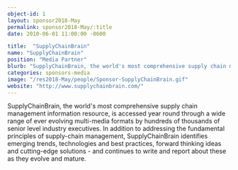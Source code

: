 ```yaml
---
object-id: 1
layout: sponsor2018-May
permalink: sponsor2018-May/:title
date: 2010-06-01 11:00:00 -0600

title:  "SupplyChainBrain"
name: "SupplyChainBrain"
position: "Media Partner"
blurb: "SupplyChainBrain, the world's most comprehensive supply chain management information resource, is accessed year round through a wide range of ever evolving multi-media formats by hundreds of thousands of senior level industry executives."
categories: sponsors-media
image: "/res2018-May/people/Sponsor-SupplyChainBrain.gif"
website: "http://www.supplychainbrain.com/"
---
```


SupplyChainBrain, the world's most comprehensive supply chain management information resource, is accessed year round through a wide range of ever evolving multi-media formats by hundreds of thousands of senior level industry executives. In addition to addressing the fundamental principles of supply-chain management, SupplyChainBrain identifies emerging trends, technologies and best practices, forward thinking ideas and cutting-edge solutions - and continues to write and report about these as they evolve and mature.
